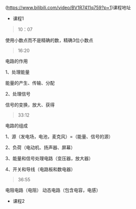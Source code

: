  (https://www.bilibili.com/video/BV1R7411q759?p=1)课程地址
 
 - 课程1 
 
 > 10：07 
 
 使用小数点而不是精确的数，精确3位小数点


 > 16:20

 电路的作用
 
 1、处理能量
 
 能量的产生、传输、分配
 
 2、处理信号
 
 信号的变换，放大、获得
 
 > 33:12
 
电路的组成

1、源（发电场，电池，麦克风）=（能量、信号的源）

2、负荷（电动机、扬声器、屏幕）

3、能量和信号处理电路（变压器，放大器）

4、开关和导线（电路板和数电器）

> 36:55

电阻电路（电阻）
动态电路（包含电容，电感）

 - 课程2 
